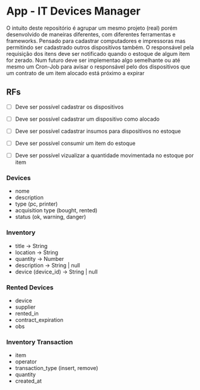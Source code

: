 # App - IT Devices Manager

O intuito deste repositório é agrupar um mesmo projeto (real) porém desenvolvido de maneiras diferentes, com diferentes ferramentas e frameworks.
Pensado para cadastrar computadores e impressoras mas permitindo ser cadastrado outros dispositivos também.
O responsável pela requisição dos itens deve ser notificado quando o estoque de  algum item for zerado.
Num futuro deve ser implementao algo semelhante ou até mesmo um Cron-Job para avisar o responsável pelo dos dispositivos que um contrato de um item alocado está próximo a expirar

## RFs

 - [ ] Deve ser possível cadastrar os dispositivos
 - [ ] Deve ser possível cadastrar um dispositivo como alocado
 - [ ] Deve ser possível cadastrar insumos para dispositivos no estoque
 - [ ] Deve ser possível consumir um item do estoque
 - [ ] Deve ser possível vizualizar a quantidade movimentada no estoque por item


### Devices
  - nome
  - description
  - type (pc, printer)
  - acquisition type (bought, rented)
  - status (ok, warning, danger)

### Inventory
  - title -> String
  - location -> String
  - quantity -> Number
  - description -> String | null
  - device (device_id) -> String | null

### Rented Devices
  - device
  - supplier
  - rented_in
  - contract_expiration
  - obs

### Inventory Transaction
  - item
  - operator
  - transaction_type (insert, remove)
  - quantity
  - created_at